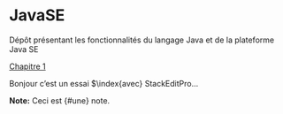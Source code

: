 # JavaSE
Dépôt présentant les fonctionnalités du langage Java et de la plateforme Java SE

[Chapitre 1](https://github.com/maelyo/JavaSE/tree/master/Projet_JavaSE_Chapitre1 "Projet Java Minimaliste avec Eclipse")

Bonjour c’est un essai $\index{avec} StackEditPro...

**Note:** Ceci est {#une} note.
<!--stackedit_data:
eyJkaXNjdXNzaW9ucyI6eyJQaWt2Q1FveE9ZaFVBZFloIjp7In
N0YXJ0IjoyMTYsImVuZCI6MjI3LCJ0ZXh0IjoibmpvdXIgY+KA
mWVzdCJ9fSwiY29tbWVudHMiOnsiaXVMTWdaVTNZUUFlaEVSVC
I6eyJkaXNjdXNzaW9uSWQiOiJQaWt2Q1FveE9ZaFVBZFloIiwi
c3ViIjoiZ2g6NDcxNDgxMTAiLCJ0ZXh0IjoidnZ2diIsImNyZW
F0ZWQiOjE2NzA4Mzk0NjM2MTZ9fSwiaGlzdG9yeSI6WzkyNTg5
NzM2NiwtMTQyNTkwNzg3NiwxMTk4MzI0MDg5LC0xMzIyNjk2OD
IxLC0yMDMyNTQwNTE1LC02NDAwMDY1NzksNDMwNTE1MDI2LDEw
MDE1NTU4NDYsNjMwNTcwNjAzXX0=
-->